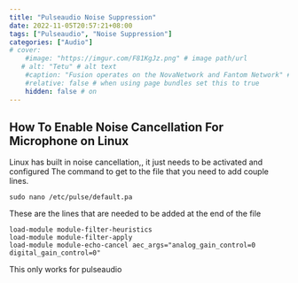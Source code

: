 ```yaml
---
title: "Pulseaudio Noise Suppression"
date: 2022-11-05T20:57:21+08:00
tags: ["Pulseaudio", "Noise Suppression"]
categories: ["Audio"]
# cover:
    #image: "https://imgur.com/F81KgJz.png" # image path/url
   # alt: "Tetu" # alt text
    #caption: "Fusion operates on the NovaNetwork and Fantom Network" # display caption under cover
    #relative: false # when using page bundles set this to true
    hidden: false # on
---
```


## How To Enable Noise Cancellation For Microphone on Linux
Linux has built in noise cancellation,, it just needs to be activated and configured
The command to get to the file that you need to add couple  lines.
```
sudo nano /etc/pulse/default.pa
```
These are the lines that are needed to be added at the end of the file

```
load-module module-filter-heuristics
load-module module-filter-apply 
load-module module-echo-cancel aec_args="analog_gain_control=0 digital_gain_control=0"
```
This only works for pulseaudio